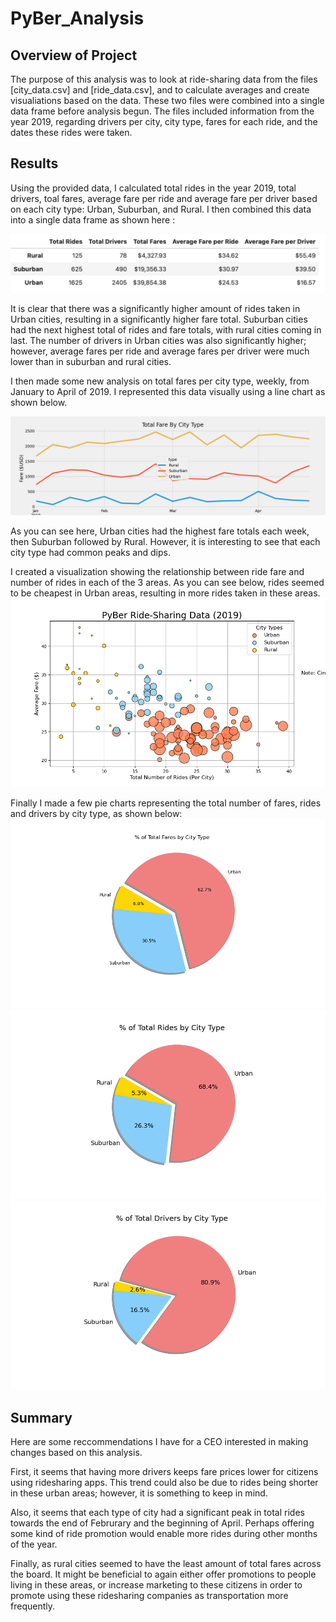 # PyBer_Analysis

## Overview of Project
The purpose of this analysis was to look at ride-sharing data from the files [city_data.csv] and [ride_data.csv], and to calculate averages and create visualiations based on the data.  These two files were combined into a single data frame before analysis begun.  The files included information from the year 2019, regarding drivers per city, city type, fares for each ride, and the dates these rides were taken. 

## Results
Using the provided data, I calculated total rides in the year 2019, total drivers, toal fares, average fare per ride and average fare per driver based on each city type: Urban, Suburban, and Rural. I then combined this data into a single data frame as shown here : 

![Summary Date Frame](https://github.com/heatherhutchinson211/PyBer_Analysis/blob/main/Screenshot%202022-12-15%20at%205.28.30%20PM.png)

It is clear that there was a significantly higher amount of rides taken in Urban cities, resulting in a significantly higher fare total.  Suburban cities had the next highest total of rides and fare totals, with rural cities coming in last. The number of drivers in Urban cities was also significantly higher; however, average fares per ride and average fares per driver were much lower than in suburban and rural cities. 

I then made some new analysis on total fares per city type, weekly, from January to April of 2019.  I represented this data visually using a line chart as shown below. 

![Fares per City Type](https://github.com/heatherhutchinson211/PyBer_Analysis/blob/main/PyBer_fare_summary.png)

As you can see here, Urban cities had the highest fare totals each week, then Suburban followed by Rural. However, it is interesting to see that each city type had common peaks and dips. 


I created a visualization showing the relationship between ride fare and number of rides in each of the 3 areas.  As you can see below, rides seemed to be cheapest in Urban areas, resulting in more rides taken in these areas. 
![fig1](https://github.com/heatherhutchinson211/PyBer_Analysis/blob/main/Fig1.png)



Finally I made a few pie charts representing the total number of fares, rides and drivers by city type, as shown below:
![Fig 5](https://github.com/heatherhutchinson211/PyBer_Analysis/blob/main/Fig5.png) ![Fig6](https://github.com/heatherhutchinson211/PyBer_Analysis/blob/main/Fig6.png) ![Fig7](https://github.com/heatherhutchinson211/PyBer_Analysis/blob/main/Fig7.png)





## Summary
Here are some reccommendations I have for a CEO interested in making changes based on this analysis.  

First, it seems that having more drivers keeps fare prices lower for citizens using ridesharing apps.  This trend could also be due to rides being shorter in these urban areas; however, it is something to keep in mind. 

Also, it seems that each type of city had a significant peak in total rides towards the end of Februrary and the beginning of April.  Perhaps offering some kind of ride promotion would enable more rides during other months of the year.

Finally, as rural cities seemed to have the least amount of total fares across the board.  It might be beneficial to again either offer promotions to people living in these areas, or increase marketing to these citizens in order to promote using these ridesharing companies as transportation more frequently. 
